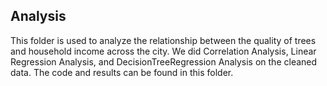 ## Analysis 

This folder is used to analyze the relationship between the quality of trees and household income across the city. We did Correlation Analysis, Linear Regression Analysis, and DecisionTreeRegression Analysis on the cleaned data. The code and results can be found in this folder.